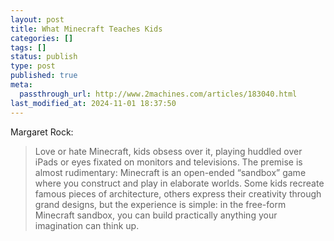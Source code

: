 ```yaml
---
layout: post
title: What Minecraft Teaches Kids
categories: []
tags: []
status: publish
type: post
published: true
meta:
  passthrough_url: http://www.2machines.com/articles/183040.html
last_modified_at: 2024-11-01 18:37:50
---
```


Margaret Rock:


>Love or hate Minecraft, kids obsess over it, playing huddled over iPads or eyes fixated on monitors and televisions. The premise is almost rudimentary: Minecraft is an open-ended “sandbox” game where you construct and play in elaborate worlds. Some kids recreate famous pieces of architecture, others express their creativity through grand designs, but the experience is simple: in the free-form Minecraft sandbox, you can build practically anything your imagination can think up.
